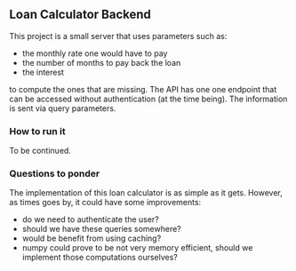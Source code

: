 ## Loan Calculator Backend

This project is a small server that uses parameters such as:
* the monthly rate one would have to pay
* the number of months to pay back the loan 
* the interest 

to compute the ones that are missing. The API has one one endpoint that can be accessed without authentication (at the time being). The information is sent via query parameters.


### How to run it

To be continued.

### Questions to ponder

The implementation of this loan calculator is as simple as it gets. However, as times goes by, it could have some improvements:

- do we need to authenticate the user?
- should we have these queries somewhere?
- would be benefit from using caching?
- numpy could prove to be not very memory efficient, should we implement those computations ourselves?

